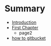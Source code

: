 # Summary

* [Introduction](README.md)
* [First Chapter](chapter1.md)
   * page2
* [how to gitbucket](how_to_github.md)

